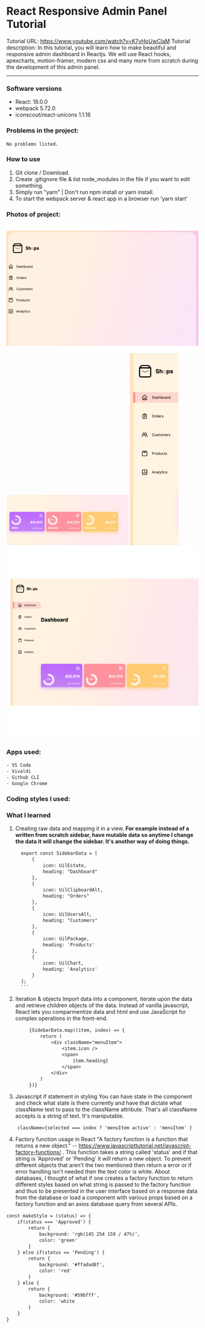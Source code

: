 # React Responsive Admin Panel Tutorial
Tutorial URL: https://www.youtube.com/watch?v=K7vHoUwClaM
Tutorial description: In this tutorial, you will learn how to make beautiful and responsive admin dashboard in Reactjs. We will use React hooks, apexcharts, motion-framer, modern css and many more from scratch during the development of this admin panel.

___________

### Software versions
 - React: 18.0.0
 - webpack 5.72.0
 - iconscout/react-unicons 1.1.16

### Problems in the project:
    No problems listed.

### How to use
1. Git clone / Download.
2. Create .gitignore file & list node_modules in the file if you want to edit something.
3. Simply run "yarn" | Don't run npm install or yarn install.
4. To start the webpack server & react app in a browser run 'yarn start'



### Photos of project:
![29 minutes into the tutorial](/public/images/entirepage_1.jpg)
![Apex chart transitions](/public/images/chartanim_3.gif)
![Sidebar animation](/public/images/sidebar_4.gif)
![Progressbar progress](/public/images/updatedpage_1.jpg)

### Apps used:
    - VS Code
    - Vivaldi
    - Github CLI
    - Google Chrome

### Coding styles I used:

### What I learned
1. Creating raw data and mapping it in a view.
 **For example instead of a written from scratch sidebar, have mutable data so anytime I change the data it will change the sidebar. It's another way of doing things.**
      ```
        export const SidebarData = [
            {
                icon: UilEstate,
                heading: "Dashboard"
            },
            {
                icon: UilClipboardAlt,
                heading: "Orders"
            },
            {
                icon: UilUsersAlt,
                heading: "Customers"
            },
            {
                icon: UilPackage,
                heading: 'Products'
            },
            {
                icon: UilChart,
                heading: 'Analytics'
            }
        ];
        ```
2. Iteration & objects
Import data into a component, iterate upon the data and retrieve children objects of the data. Instead of vanilla javascript, React lets you comparmentize data and html and use JavaScript for complex operations in the front-end.
   ```
        {SidebarData.map((item, index) => {
            return (
                <div className="menuItem">
                    <item.icon />
                    <span>
                        item.heading}
                    </span>
                </div>
            )
        })}
    ```
3. Javascript if statement in styling
You can have state in the component and check what state is there currently and have that dictate what className text to pass to the className attribute. That's all className accepts is a string of text. It's maniputable.

```
    className={selected === index ? 'menuItem active' : 'menuItem' }
```
4. Factory function usage in React
   "A factory function is a function that returns a new object." -- <https://www.javascripttutorial.net/javascript-factory-functions/> . 
This function takes a string called 'status' and if that string is 'Approved' or 'Pending' it will return a new object. To prevent different objects that aren't the two mentioned then return a error or if error handling isn't needed then the text color is white. 
   About databases, I thought of what if one creates a factory function to return different styles based on what string is passed to the factory function and thus to be presented in the user interface based on a response data from the database or load a component with various props based on a factory function and an axios database query from several APIs.
```
const makeStyle = (status) => {
    if(status === 'Approved') {
        return {
            background: 'rgb(145 254 159 / 47%)',
            color: 'green'
        }
    } else if(status == 'Pending') {
        return {
            background: '#ffadad8f',
            color: 'red'
        }
    } else {
        return {
            background: '#59bfff',
            color: 'white
        }
    }
}

```